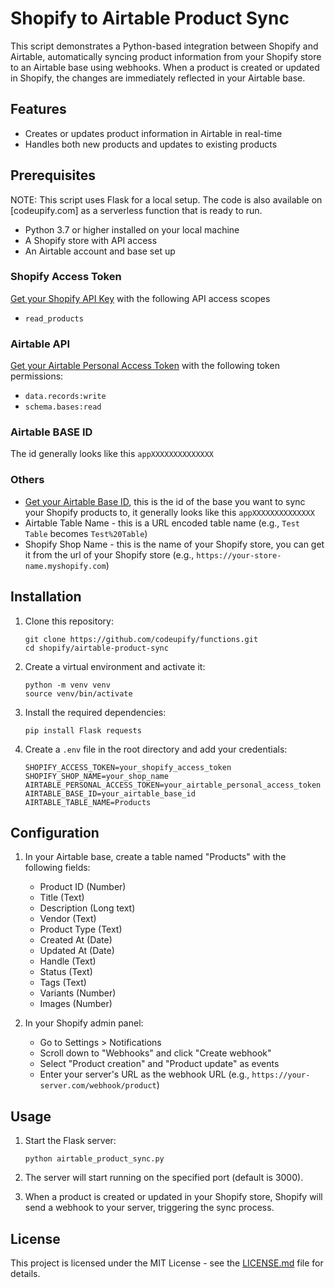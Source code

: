 # Shopify to Airtable Product Sync

This script demonstrates a Python-based integration between Shopify and Airtable, automatically syncing product
information from your Shopify store to an Airtable base using webhooks. When a product is created or updated in Shopify,
the changes are immediately reflected in your Airtable base.

## Features

- Creates or updates product information in Airtable in real-time
- Handles both new products and updates to existing products

## Prerequisites

NOTE: This script uses Flask for a local setup. The code is also available on [codeupify.com] as a serverless function
that is ready to run.

- Python 3.7 or higher installed on your local machine
- A Shopify store with API access
- An Airtable account and base set up

### Shopify Access Token

[Get your Shopify API Key](https://codeupify.com/blog/how-to-get-a-shopify-api-key) with the following API access scopes

- `read_products`

### Airtable API

[Get your Airtable Personal Access Token](https://codeupify.com/blog/get-an-airtable-personal-access-token) with the
following token permissions:

- `data.records:write`
- `schema.bases:read`

### Airtable BASE ID

The id generally looks like this `appXXXXXXXXXXXXXX`

### Others

- [Get your Airtable Base ID](https://codeupify.com/blog/how-to-get-airtable-base-id), this is the id of the base you
  want to
  sync your Shopify products to, it generally looks like this `appXXXXXXXXXXXXXX`
- Airtable Table Name - this is a URL encoded table name (e.g., `Test Table` becomes `Test%20Table`)
- Shopify Shop Name - this is the name of your Shopify store, you can get it from the url of your Shopify store (e.g.,
  `https://your-store-name.myshopify.com`)

## Installation

1. Clone this repository:
   ```
   git clone https://github.com/codeupify/functions.git
   cd shopify/airtable-product-sync
   ```

2. Create a virtual environment and activate it:
   ```
   python -m venv venv
   source venv/bin/activate
   ```

3. Install the required dependencies:
   ```
   pip install Flask requests
   ```

4. Create a `.env` file in the root directory and add your credentials:
   ```
   SHOPIFY_ACCESS_TOKEN=your_shopify_access_token
   SHOPIFY_SHOP_NAME=your_shop_name
   AIRTABLE_PERSONAL_ACCESS_TOKEN=your_airtable_personal_access_token
   AIRTABLE_BASE_ID=your_airtable_base_id
   AIRTABLE_TABLE_NAME=Products
   ```

## Configuration

1. In your Airtable base, create a table named "Products" with the following fields:
    - Product ID (Number)
    - Title (Text)
    - Description (Long text)
    - Vendor (Text)
    - Product Type (Text)
    - Created At (Date)
    - Updated At (Date)
    - Handle (Text)
    - Status (Text)
    - Tags (Text)
    - Variants (Number)
    - Images (Number)

2. In your Shopify admin panel:
    - Go to Settings > Notifications
    - Scroll down to "Webhooks" and click "Create webhook"
    - Select "Product creation" and "Product update" as events
    - Enter your server's URL as the webhook URL (e.g., `https://your-server.com/webhook/product`)

## Usage

1. Start the Flask server:
   ```
   python airtable_product_sync.py
   ```

2. The server will start running on the specified port (default is 3000).

3. When a product is created or updated in your Shopify store, Shopify will send a webhook to your server, triggering
   the sync process.

## License

This project is licensed under the MIT License - see the [LICENSE.md](LICENSE.md) file for details.